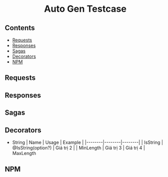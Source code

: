 <div align="center">
<h1>Auto Gen Testcase</h1>
</div>

## Contents

- [Requests](#requests)
- [Responses](#responses)
- [Sagas](#sagas)
- [Decorators](#decorators)
- [NPM](#npm)

## Requests





## Responses












## Sagas









## Decorators

- String
| Name  | Usage | Example  |
|--------|--------|--------|
| IsString | @IsString(option?) | Giá trị 2 |
| MinLength | Giá trị 3 | Giá trị 4 |
 MaxLength







## NPM